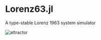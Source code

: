 # Lorenz63.jl
A type-stable Lorenz 1963 system simulator

![attractor](figs/sst_posit16.png?raw=true "L63 attractor")

